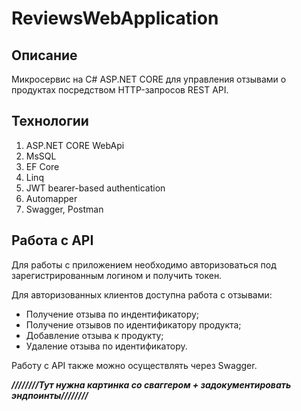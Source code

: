 # ReviewsWebApplication
## Описание
Микросервис на C# ASP.NET CORE для управления отзывами о продуктах посредством HTTP-запросов REST API.</br>

## Технологии
1. ASP.NET CORE WebApi
2. MsSQL
3. EF Core
4. Linq
5. JWT bearer-based authentication
6. Automapper
7. Swagger, Postman

## Работа с API
Для работы с приложением необходимо авторизоваться под зарегистрированным логином и получить токен.

Для авторизованных клиентов доступна работа с отзывами:
- Получение отзыва по индентификатору; 
- Получение отзывов по идентификатору продукта;
- Добавление отзыва к продукту;
- Удаление отзыва по идентификатору.

Работу с API также можно осуществлять через Swagger.

***////////Тут нужна картинка со сваггером + задокументировать эндпоинты////////***







